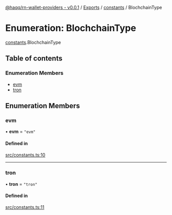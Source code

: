 [@haqq/rn-wallet-providers - v0.0.1](../README.md) / [Exports](../modules.md) / [constants](../modules/constants.md) / BlochchainType

# Enumeration: BlochchainType

[constants](../modules/constants.md).BlochchainType

## Table of contents

### Enumeration Members

- [evm](constants.BlochchainType.md#evm)
- [tron](constants.BlochchainType.md#tron)

## Enumeration Members

### evm

• **evm** = ``"evm"``

#### Defined in

[src/constants.ts:10](https://github.com/haqq-network/haqq-rn-wallet-providers/blob/7850de5/src/constants.ts#L10)

___

### tron

• **tron** = ``"tron"``

#### Defined in

[src/constants.ts:11](https://github.com/haqq-network/haqq-rn-wallet-providers/blob/7850de5/src/constants.ts#L11)
